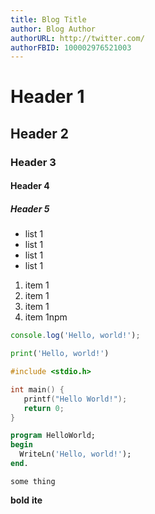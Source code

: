```yaml
---
title: Blog Title
author: Blog Author
authorURL: http://twitter.com/
authorFBID: 100002976521003
---
```


# Header 1
## Header 2
### Header 3
#### Header 4
##### Header 5


- list 1
- list 1
- list 1
- list 1


1. item 1
1. item 1
1. item 1
1. item 1npm


<!--DOCUSAURUS_CODE_TABS-->
<!--JavaScript-->
```js
console.log('Hello, world!');
```
<!--Python-->
```py
print('Hello, world!')
```

<!--C-->
```C
#include <stdio.h>

int main() {
   printf("Hello World!");
   return 0;
}
```

<!--Pascal-->
```Pascal
program HelloWorld;
begin
  WriteLn('Hello, world!');
end.
```

<!--END_DOCUSAURUS_CODE_TABS-->

`some thing`

**bold**
**ite**
